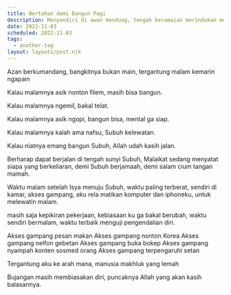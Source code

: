 ```yaml
---
title: Bertahan demi Bangun Pagi
description: Menyendiri di awan mendung, tengah keramaian merindukan meratapi seseorang
date: 2022-11-03
scheduled: 2022-11-03
tags:
  - another-tag
layout: layouts/post.njk
---
```


Azan berkumandang, bangkitnya bukan main,
tergantung malam kemarin ngapain

Kalau malamnya asik nonton filem, masih bisa bangun.

Kalau malamnya ngemil, bakal telat.

Kalau malamnya asik ngopi, bangun bisa, mental ga siap.

Kalau malamnya kalah ama nafsu, Subuh kelewatan.

Kalau niatnya emang bangun Subuh, Allah udah kasih jalan.

Berharap dapat berjalan di tengah sunyi Subuh, Malaikat sedang menyatat siapa yang berkeliaran, demi Subuh berjamaah, demi salam cium tangan mamah.

Waktu malam setelah Isya menuju Subuh, waktu paling terberat, sendiri di kamar, akses gampang,
aku rela matikan komputer dan iphoneku, untuk melewatin malam.

masih saja kepikiran pekerjaan, kebiasaan ku ga bakal berubah,
waktu sendiri bermalam, waktu terbaik menguji pengendalian diri.

Akses gampang pesan makan
Akses gampang nonton Korea
Akses gampang nelfon gebetan
Akses gampang buka bokep
Akses gampang nyampah konten sosmed orang
Akses gampang terpengaruhi setan

Tergantung aku ke arah mana, 
manusia makhluk yang lemah

Bujangan masih membiasakan diri, puncaknya Allah yang akan kasih balasannya.




